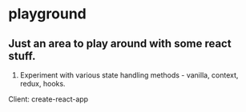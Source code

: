 # playground

## Just an area to play around with some react stuff.

1. Experiment with various state handling methods - vanilla, context, redux, hooks.   

Client: create-react-app 

 

